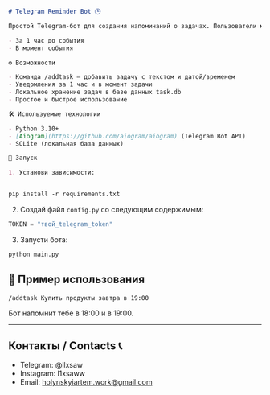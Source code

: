 
````markdown
# Telegram Reminder Bot 🕒

Простой Telegram-бот для создания напоминаний о задачах. Пользователи могут добавлять задачи с помощью команды `/addtask`, и бот пришлёт уведомление:

- За 1 час до события
- В момент события

⚙️ Возможности

- Команда /addtask — добавить задачу с текстом и датой/временем
- Уведомления за 1 час и в момент задачи
- Локальное хранение задач в базе данных task.db
- Простое и быстрое использование

🛠 Используемые технологии

- Python 3.10+
- [Aiogram](https://github.com/aiogram/aiogram) (Telegram Bot API)
- SQLite (локальная база данных)

🚀 Запуск

1. Установи зависимости:


pip install -r requirements.txt
````

2. Создай файл `config.py` со следующим содержимым:

```python
TOKEN = "твой_telegram_token"
```

3. Запусти бота:

```bash
python main.py
```

## 📌 Пример использования

```plaintext
/addtask Купить продукты завтра в 19:00
```

Бот напомнит тебе в 18:00 и в 19:00.


---

## Контакты / Contacts 📞
- Telegram: @llxsaw
- Instagram: l1xsaww
- Email: holynskyiartem.work@gmail.com

